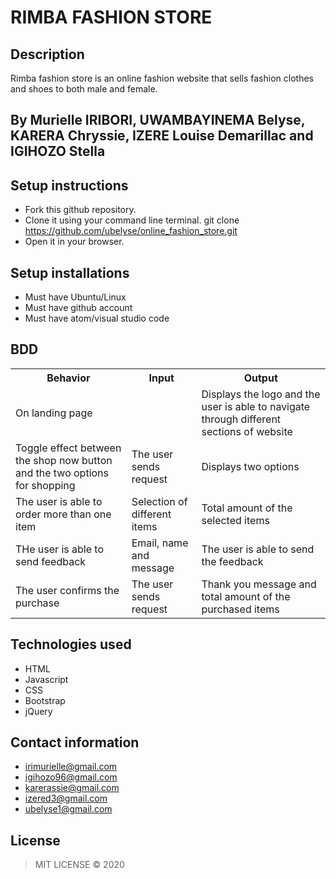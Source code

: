 # RIMBA FASHION STORE
## Description
Rimba fashion store is an online fashion website that sells fashion clothes and shoes to both male and female.
## By Murielle IRIBORI,  UWAMBAYINEMA Belyse, KARERA Chryssie, IZERE Louise Demarillac and IGIHOZO Stella
## Setup instructions
* Fork this github repository.
* Clone it using your command line terminal. git clone https://github.com/ubelyse/online_fashion_store.git
* Open it in your browser.
## Setup installations
* Must have Ubuntu/Linux
* Must have github account
* Must have atom/visual studio code
## BDD
<table>
    <tr>
      <th>Behavior</th> 
      <th>Input</th> 
      <th>Output</th>   
    </tr>
    <tr>
        <td>On landing page</td>
        <td></td>
        <td>Displays the logo and the user is able to navigate through different sections of website</td>
    </tr> 
    <tr>
        <td>Toggle effect between the shop now button and the two options for shopping</td>
        <td>The user sends request</td>
        <td>Displays two options</td>
    </tr>
    <tr>
        <td>The user is able to order more than one item</td>
        <td>Selection of different items</td>
        <td>Total amount of the selected items</td>
    </tr>
    <tr>
        <td>THe user is able to send feedback</td>
        <td>Email, name and message</td>
        <td>The user is able to send the feedback</td>
    </tr>
    <tr>
        <td>The user confirms the purchase</td>
        <td>The user sends request</td>
        <td>Thank you message and total amount of the purchased items</td>
    </tr>
</table>

## Technologies used
* HTML
* Javascript
* CSS
* Bootstrap
* jQuery
## Contact information
* irimurielle@gmail.com
* igihozo96@gmail.com
* karerassie@gmail.com
* izered3@gmail.com
* ubelyse1@gmail.com
## License
>MIT LICENSE &copy; 2020